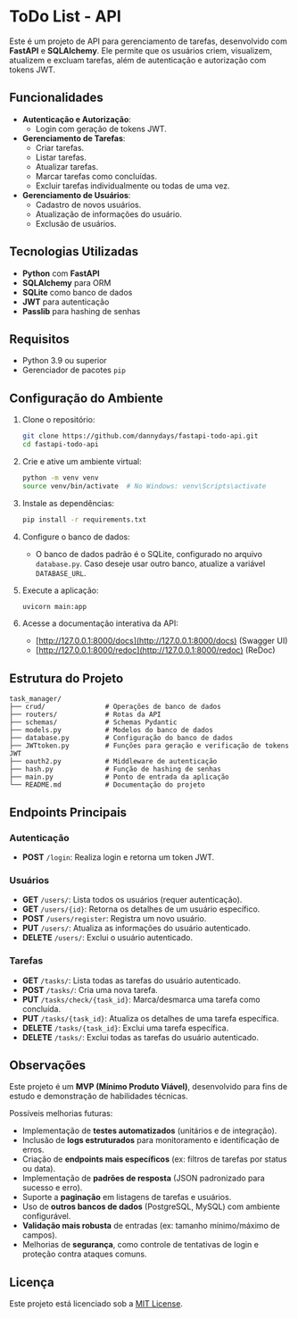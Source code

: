 # ToDo List - API

Este é um projeto de API para gerenciamento de tarefas, desenvolvido com **FastAPI** e **SQLAlchemy**. Ele permite que os usuários criem, visualizem, atualizem e excluam tarefas, além de autenticação e autorização com tokens JWT.

## Funcionalidades

- **Autenticação e Autorização**:
  - Login com geração de tokens JWT.
- **Gerenciamento de Tarefas**:
  - Criar tarefas.
  - Listar tarefas.
  - Atualizar tarefas.
  - Marcar tarefas como concluídas.
  - Excluir tarefas individualmente ou todas de uma vez.
- **Gerenciamento de Usuários**:
  - Cadastro de novos usuários.
  - Atualização de informações do usuário.
  - Exclusão de usuários.

## Tecnologias Utilizadas

- **Python** com **FastAPI**
- **SQLAlchemy** para ORM
- **SQLite** como banco de dados
- **JWT** para autenticação
- **Passlib** para hashing de senhas

## Requisitos

- Python 3.9 ou superior
- Gerenciador de pacotes `pip`

## Configuração do Ambiente

1. Clone o repositório:
   ```bash
   git clone https://github.com/dannydays/fastapi-todo-api.git
   cd fastapi-todo-api
   ```

2. Crie e ative um ambiente virtual:
   ```bash
   python -m venv venv
   source venv/bin/activate  # No Windows: venv\Scripts\activate
   ```

3. Instale as dependências:
   ```bash
   pip install -r requirements.txt
   ```

4. Configure o banco de dados:
   - O banco de dados padrão é o SQLite, configurado no arquivo `database.py`. Caso deseje usar outro banco, atualize a variável `DATABASE_URL`.

5. Execute a aplicação:
   ```bash
   uvicorn main:app
   ```

6. Acesse a documentação interativa da API:
   - [http://127.0.0.1:8000/docs](http://127.0.0.1:8000/docs) (Swagger UI)
   - [http://127.0.0.1:8000/redoc](http://127.0.0.1:8000/redoc) (ReDoc)

## Estrutura do Projeto

```
task_manager/
├── crud/               # Operações de banco de dados
├── routers/            # Rotas da API
├── schemas/            # Schemas Pydantic
├── models.py           # Modelos do banco de dados
├── database.py         # Configuração do banco de dados
├── JWTtoken.py         # Funções para geração e verificação de tokens JWT
├── oauth2.py           # Middleware de autenticação
├── hash.py             # Função de hashing de senhas
├── main.py             # Ponto de entrada da aplicação
└── README.md           # Documentação do projeto
```

## Endpoints Principais

### Autenticação
- **POST** `/login`: Realiza login e retorna um token JWT.

### Usuários
- **GET** `/users/`: Lista todos os usuários (requer autenticação).
- **GET** `/users/{id}`: Retorna os detalhes de um usuário específico.
- **POST** `/users/register`: Registra um novo usuário.
- **PUT** `/users/`: Atualiza as informações do usuário autenticado.
- **DELETE** `/users/`: Exclui o usuário autenticado.

### Tarefas
- **GET** `/tasks/`: Lista todas as tarefas do usuário autenticado.
- **POST** `/tasks/`: Cria uma nova tarefa.
- **PUT** `/tasks/check/{task_id}`: Marca/desmarca uma tarefa como concluída.
- **PUT** `/tasks/{task_id}`: Atualiza os detalhes de uma tarefa específica.
- **DELETE** `/tasks/{task_id}`: Exclui uma tarefa específica.
- **DELETE** `/tasks/`: Exclui todas as tarefas do usuário autenticado.

## Observações

Este projeto é um **MVP (Mínimo Produto Viável)**, desenvolvido para fins de estudo e demonstração de habilidades técnicas.

Possíveis melhorias futuras:
- Implementação de **testes automatizados** (unitários e de integração).
- Inclusão de **logs estruturados** para monitoramento e identificação de erros.
- Criação de **endpoints mais específicos** (ex: filtros de tarefas por status ou data).
- Implementação de **padrões de resposta** (JSON padronizado para sucesso e erro).
- Suporte a **paginação** em listagens de tarefas e usuários.
- Uso de **outros bancos de dados** (PostgreSQL, MySQL) com ambiente configurável.
- **Validação mais robusta** de entradas (ex: tamanho mínimo/máximo de campos).
- Melhorias de **segurança**, como controle de tentativas de login e proteção contra ataques comuns.

## Licença

Este projeto está licenciado sob a [MIT License](https://opensource.org/licenses/MIT).
